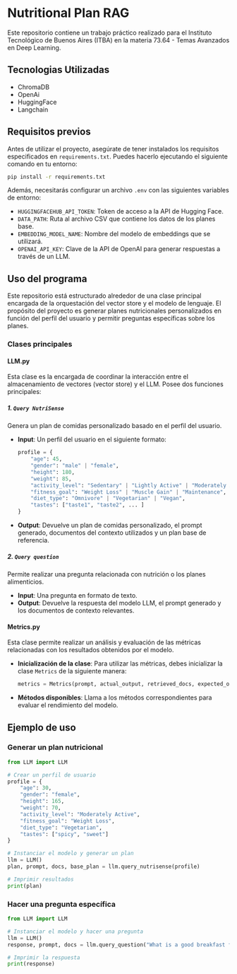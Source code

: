 
# Nutritional Plan RAG

Este repositorio contiene un trabajo práctico realizado para el Instituto Tecnológico de Buenos Aires (ITBA) en la materia 73.64 - Temas Avanzados en Deep Learning.

## Tecnologias Utilizadas
- ChromaDB
- OpenAi
- HuggingFace
- Langchain

## Requisitos previos

Antes de utilizar el proyecto, asegúrate de tener instalados los requisitos especificados en `requirements.txt`. Puedes hacerlo ejecutando el siguiente comando en tu entorno:

```bash
pip install -r requirements.txt
```

Además, necesitarás configurar un archivo `.env` con las siguientes variables de entorno:

- `HUGGINGFACEHUB_API_TOKEN`: Token de acceso a la API de Hugging Face.
- `DATA_PATH`: Ruta al archivo CSV que contiene los datos de los planes base.
- `EMBEDDING_MODEL_NAME`: Nombre del modelo de embeddings que se utilizará.
- `OPENAI_API_KEY`: Clave de la API de OpenAI para generar respuestas a través de un LLM.

## Uso del programa

Este repositorio está estructurado alrededor de una clase principal encargada de la orquestación del vector store y el modelo de lenguaje. El propósito del proyecto es generar planes nutricionales personalizados en función del perfil del usuario y permitir preguntas específicas sobre los planes.

### Clases principales

#### LLM.py

Esta clase es la encargada de coordinar la interacción entre el almacenamiento de vectores (vector store) y el LLM. Posee dos funciones principales:

##### 1. `Query NutriSense`
Genera un plan de comidas personalizado basado en el perfil del usuario.

- **Input**: Un perfil del usuario en el siguiente formato:

  ```python
  profile = {
      "age": 45,
      "gender": "male" | "female",
      "height": 180,
      "weight": 85,
      "activity_level": "Sedentary" | "Lightly Active" | "Moderately Active" | "Very Active",
      "fitness_goal": "Weight Loss" | "Muscle Gain" | "Maintenance",
      "diet_type": "Omnivore" | "Vegetarian" | "Vegan",
      "tastes": ["taste1", "taste2", ... ]
  }
  ```

- **Output**: Devuelve un plan de comidas personalizado, el prompt generado, documentos del contexto utilizados y un plan base de referencia.

##### 2. `Query question`
Permite realizar una pregunta relacionada con nutrición o los planes alimenticios.

- **Input**: Una pregunta en formato de texto.
- **Output**: Devuelve la respuesta del modelo LLM, el prompt generado y los documentos de contexto relevantes.

#### Metrics.py

Esta clase permite realizar un análisis y evaluación de las métricas relacionadas con los resultados obtenidos por el modelo.

- **Inicialización de la clase**: Para utilizar las métricas, debes inicializar la clase `Metrics` de la siguiente manera:

  ```python
  metrics = Metrics(prompt, actual_output, retrieved_docs, expected_output=None)
  ```

- **Métodos disponibles**: Llama a los métodos correspondientes para evaluar el rendimiento del modelo.

## Ejemplo de uso

### Generar un plan nutricional

```python
from LLM import LLM

# Crear un perfil de usuario
profile = {
    "age": 30,
    "gender": "female",
    "height": 165,
    "weight": 70,
    "activity_level": "Moderately Active",
    "fitness_goal": "Weight Loss",
    "diet_type": "Vegetarian",
    "tastes": ["spicy", "sweet"]
}

# Instanciar el modelo y generar un plan
llm = LLM()
plan, prompt, docs, base_plan = llm.query_nutrisense(profile)

# Imprimir resultados
print(plan)
```

### Hacer una pregunta específica

```python
from LLM import LLM

# Instanciar el modelo y hacer una pregunta
llm = LLM()
response, prompt, docs = llm.query_question("What is a good breakfast for weight loss?")

# Imprimir la respuesta
print(response)
```